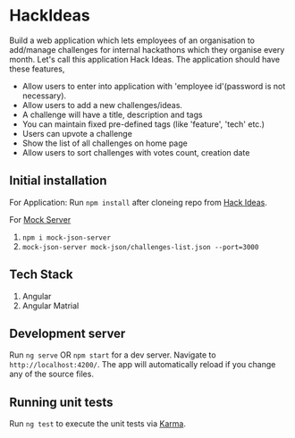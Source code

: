 # HackIdeas

Build a web application which lets employees of an organisation to add/manage challenges for internal hackathons which they organise every month. Let's call this application Hack Ideas.
The application should have these features,
* Allow users to enter into application with 'employee id'(password is not necessary).
* Allow users to add a new challenges/ideas.
* A challenge will have a title, description and tags
* You can maintain fixed pre-defined tags (like 'feature', 'tech' etc.)
* Users can upvote a challenge
* Show the list of all challenges on home page
* Allow users to sort challenges with votes count, creation date

## Initial installation

For Application: 
Run `npm install` after cloneing repo from [Hack Ideas](https://github.com/vishal002/hack-ideas).

For [Mock Server](https://www.npmjs.com/package/mock-json-server) 
1) `npm i mock-json-server`
2) `mock-json-server mock-json/challenges-list.json --port=3000`

## Tech Stack 

1) Angular 
2) Angular Matrial 

## Development server

Run `ng serve` OR `npm start` for a dev server. Navigate to `http://localhost:4200/`. The app will automatically reload if you change any of the source files.


## Running unit tests

Run `ng test` to execute the unit tests via [Karma](https://karma-runner.github.io).

